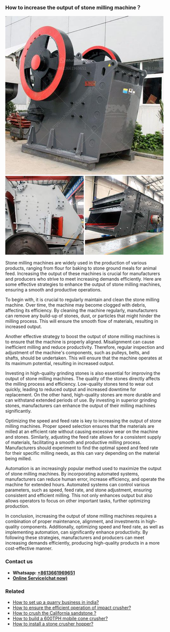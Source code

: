 <h3>How to increase the output of stone milling machine？</h3><img src='1701745286.jpg' alt=''><p>Stone milling machines are widely used in the production of various products, ranging from flour for baking to stone ground meals for animal feed. Increasing the output of these machines is crucial for manufacturers and producers who strive to meet increasing demands efficiently. Here are some effective strategies to enhance the output of stone milling machines, ensuring a smooth and productive operations.</p><p>To begin with, it is crucial to regularly maintain and clean the stone milling machine. Over time, the machine may become clogged with debris, affecting its efficiency. By cleaning the machine regularly, manufacturers can remove any build-up of stones, dust, or particles that might hinder the milling process. This will ensure the smooth flow of materials, resulting in increased output.</p><p>Another effective strategy to boost the output of stone milling machines is to ensure that the machine is properly aligned. Misalignment can cause inefficient milling and reduce productivity. Therefore, regular inspection and adjustment of the machine's components, such as pulleys, belts, and shafts, should be undertaken. This will ensure that the machine operates at its maximum potential, resulting in increased output.</p><p>Investing in high-quality grinding stones is also essential for improving the output of stone milling machines. The quality of the stones directly affects the milling process and efficiency. Low-quality stones tend to wear out quickly, leading to reduced output and increased downtime for replacement. On the other hand, high-quality stones are more durable and can withstand extended periods of use. By investing in superior grinding stones, manufacturers can enhance the output of their milling machines significantly.</p><p>Optimizing the speed and feed rate is key to increasing the output of stone milling machines. Proper speed selection ensures that the materials are milled at an efficient rate without causing excessive wear on the machine and stones. Similarly, adjusting the feed rate allows for a consistent supply of materials, facilitating a smooth and productive milling process. Manufacturers should experiment to find the optimal speed and feed rate for their specific milling needs, as this can vary depending on the material being milled.</p><p>Automation is an increasingly popular method used to maximize the output of stone milling machines. By incorporating automated systems, manufacturers can reduce human error, increase efficiency, and operate the machine for extended hours. Automated systems can control various parameters, such as speed, feed rate, and stone adjustment, ensuring consistent and efficient milling. This not only enhances output but also allows operators to focus on other important tasks, further optimizing production.</p><p>In conclusion, increasing the output of stone milling machines requires a combination of proper maintenance, alignment, and investments in high-quality components. Additionally, optimizing speed and feed rate, as well as implementing automation, can significantly enhance productivity. By following these strategies, manufacturers and producers can meet increasing demands efficiently, producing high-quality products in a more cost-effective manner.</p><h3>Contact us</h3><ul><li><strong>Whatsapp:&nbsp;<a href="https://wa.me/8613661969651">+8613661969651</a></strong></li><li><a href="https://swt.shibang-china.com/?git&amp;zhl&amp;How to increase the output of stone milling machine？"><strong>Online Service(chat now)</strong></a></li></ul><h3>Related</h3><ul><li><a href='How to set up a quarry business in india.md'>How to set up a quarry business in india?</a></li><li><a href='How to ensure the efficient operation of impact crusher.md'>How to ensure the efficient operation of impact crusher?</a></li><li><a href='How to crush the California sandstone .md'>How to crush the California sandstone ?</a></li><li><a href='How to build a 600TPH mobile cone crusher.md'>How to build a 600TPH mobile cone crusher?</a></li><li><a href='How to install a stone crusher hopper.md'>How to install a stone crusher hopper?</a></li></ul>